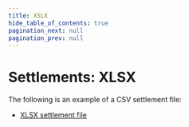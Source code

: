 ```yaml
---
title: XSLX
hide_table_of_contents: true
pagination_next: null
pagination_prev: null
---
```


# Settlements: XLSX

The following is an example of a CSV settlement file:

* [XLSX settlement file](/downloads/settlements/xlsx/vipps-settlement-example.xlsx)
